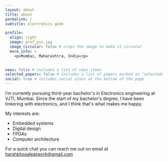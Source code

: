 ```yaml
---
layout: about
title: about
permalink: /
subtitle: electronics geek   

profile:
  align: right
  image: prof_pic.jpg
  image_circular: false # crops the image to make it circular
  more_info: >
    <p>Mumbai, Maharashtra, India</p>
    

news: false # includes a list of news items
selected_papers: false # includes a list of papers marked as "selected={true}"
social: true # includes social icons at the bottom of the page
---
```


I’m currently pursuing third-year bachelor's in Electronics engineering at VJTI, Mumbai. Since the start of my bachelor's degree, I have been tinkering with electronics, and I think that's what makes me happy.

My interests are:
- Embedded systems
- Digital design
- FPGAs
- Computer architecture

For a quick chat you can reach me out on email at [harshbhosaleatwork@gmail.com](mailto:harshbhosaleatwork@gmail.com)